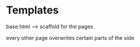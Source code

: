 # Templates

base.html
--> scaffold for the pages

every other page overwrites certain parts of the side 

